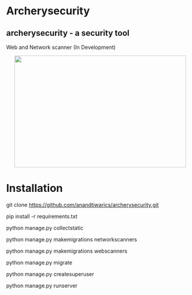 Archerysecurity
=================

## archerysecurity - a security tool
Web and Network scanner (In Development)

<p align="center">
  <img width="460" height="300" src="https://raw.githubusercontent.com/anandtiwarics/archerysecurity/master/archerysecurity/static/photo.png">
</p>

# Installation
git clone https://github.com/anandtiwarics/archerysecurity.git

pip install -r requirements.txt

python manage.py collectstatic

python manage.py makemigrations networkscanners

python manage.py makemigrations webscanners

python manage.py migrate

python manage.py createsuperuser

python manage.py runserver